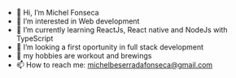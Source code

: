 - 👋 Hi, I’m Michel Fonseca
- 👀 I’m interested in Web development
- 🌱 I’m currently learning ReactJs, React native and NodeJs with TypeScript
- 💞️ I’m looking a first oportunity in full stack development
- 🤟 my hobbies are workout and brewings
- 📫 How to reach me: michelbeserradafonseca@gmail.com

<!---
chelfonseca/chelfonseca is a ✨ special ✨ repository because its `README.md` (this file) appears on your GitHub profile.
You can click the Preview link to take a look at your changes.
--->

